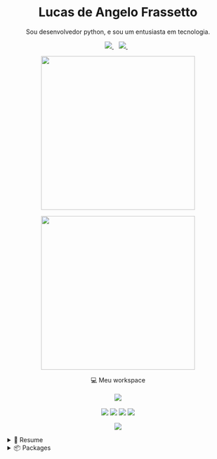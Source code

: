 <h1 align='center'>
 Lucas de Angelo Frassetto
</h1>

<p align='center'>
  Sou desenvolvedor python, e sou um entusiasta em tecnologia.
</p>



<p align='center'>
  <a href="https://www.linkedin.com/in/lucas-frassetto-2939a2200/">
    <img src="https://img.shields.io/badge/linkedin-%230077B5.svg?&style=for-the-badge&logo=linkedin&logoColor=white" />
  </a>&nbsp;&nbsp;
  <a href="mailto:lucasfrassetto8@gmail.com">
    <img src="https://img.shields.io/badge/-Gmail-c14438?&style=for-the-badge&logo=Gmail&logoColor=white&link=mailto:lucasfrassetto8@gmail.com" />
  </a>&nbsp;&nbsp;
</p>

<p align='center'>
  <a href="#"><img src="https://github-readme-stats.vercel.app/api?username=lucasfrassetto&show_icons=true&count_private=true&theme=cobalt" width="350"></a>
</p>
<p align='center'>
  <a href="#"><img src="https://github-readme-stats.vercel.app/api/top-langs/?username=lucasfrassetto&show_icons=true&count_private=true&theme=cobalt&layout=compact" width="350"></a>
</p>

<p align='center'>
  💻 Meu workspace<br/><br/>
  <img src="https://img.shields.io/badge/Linux-ASUS_Vivobook_X510U-0078D6?style=for-the-badge&logo=linux&logoColor=white" />
  <br/><br/>
  <img src="https://img.shields.io/badge/Fedora-294172?style=for-the-badge&logo=fedora&logoColor=white" />
  <img src="https://img.shields.io/badge/intel-core%20i7%207th-%230071C5.svg?&style=for-the-badge&logo=intel&logoColor=white" />
  <img src="https://img.shields.io/badge/RAM-8GB-%230071C5.svg?&style=for-the-badge&logoColor=white" />
  <img src="https://img.shields.io/badge/NVIDIA-Geforce_930MX-76B900?style=for-the-badge&logo=nvidia&logoColor=white" />


<p align='center'>
  <a href="#"><img src="https://badges.pufler.dev/visits/LucasFrassetto/LucasFrassetto"></a>
</p>

<details>
  <summary>📃 Resume</summary>


## Education

- 📖 **Cincia de Dados**\
📆 2021 - Atual\
📍 **UNIVESP - Universidade Virtual do Estado de São Paulo** - Leme, São Paulo, Brazil
 
## Experience


<img align="right" src="https://img.shields.io/badge/BitBucket-330F63??style=flat&logo=bitbucket&logoColor=white"/>
<img align="right" src="https://img.shields.io/badge/Python-3776AB?style=flat&logo=python&logoColor=white"/>
<img align="right" src="https://img.shields.io/badge/Django-REST-ff1709?style=flat&logo=django&logoColor=white&color=ff1709&labelColor=gray"/>
<img align="right" src="https://img.shields.io/badge/Flask-000000?style=flat&logo=flask&logoColor=white"/>
<img align="right" src="https://img.shields.io/badge/Docker-2CA5E0?style=flat&logo=docker&logoColor=white"/>
<img align="right" src="https://img.shields.io/badge/Selenium-43B02A?style=flat&logo=Selenium&logoColor=white"/>

- 👨‍💻 **Desenvolvedor Pleno**\
📆 2018 - Moment\
📍 **NappSolutions** - Leme/SP, Brazil

## Skills

<img align="right" src="https://img.shields.io/badge/Python-3776AB?logo=python&logoColor=white" />

- **Linguagens**

<img align="right" src="https://img.shields.io/badge/DJANGO-REST-ff1709?style=flat&logo=django&logoColor=white&color=ff1709&labelColor=gray"/>
<img align="right" src="https://img.shields.io/badge/Flask-000000?style=flat&logo=flask&logoColor=white"/>
<img align="right" src="https://img.shields.io/badge/Selenium-43B02A?style=flat&logo=Selenium&logoColor=white"/>

- **Frameworks**

<img align="right" src="https://img.shields.io/badge/PostgreSQL-316192?style=flat&logo=postgresql&logoColor=white"/>
<img align="right" src="https://img.shields.io/badge/SQLite-07405E?style=flat&logo=sqlite&logoColor=white"/>


- **Bancos de Dados**

<img align="right" src="https://img.shields.io/badge/Docker-2CA5E0?style=flat&logo=docker&logoColor=white"/>
<img align="right" src="https://img.shields.io/badge/Git-F05032?style=flat&logo=git&logoColor=white"/>
<img align="right" src="https://img.shields.io/badge/Insomnia-5849be?style=flat&logo=Insomnia&logoColor=white"/>

- **Ferramentas**

</details>

<details>
  <summary>📦 Packages</summary>
  
  

| Name                 | A short summary                              | Install   | Downloads |
| -------------------- | -------------------------------------------- | --------- | --------- |
| [CurrencyPy](https://github.com/LucasFrassetto/CurrencyPy)   | Projeto Educacional para criar um type coin para higienização.| | |
 <!---
| [DailyDataTools](EM BREVE)   | Compilado com ferramentas de dados que utilizo diariamente.| | |
| [BeautifulPrint](EM BREVE)   | Projeto Educacional para deixar o famoso print mais bonito e mais completo.| | |
-->
  
</details>
